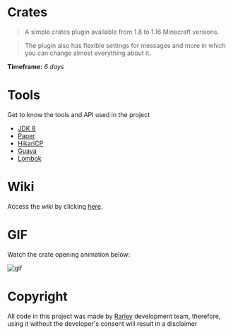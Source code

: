 # Crates
> A simple crates plugin available from 1.8 to 1.16 Minecraft versions.

> The plugin also has flexible settings for messages and more in which you can change almost everything about it.

**Timeframe:** *6 days*


# Tools
Get to know the tools and API used in the project

* [JDK 8](https://www.oracle.com/br/java/technologies/javase/javase-jdk8-downloads.html)
* [Paper](https://papermc.io)
* [HikariCP](https://github.com/brettwooldridge/HikariCP)
* [Guava](https://github.com/google/guava)
* [Lombok](https://projectlombok.org)

# Wiki

Access the *wiki* by clicking [here](https://github.com/RarleyInc/Crates/wiki/).

# GIF
Watch the crate opening animation below:

<p align="left">
    <img src=https://i.gyazo.com/fcb4061fcb1d7c178efd55f48a0c6ac6.gif alt="gif"/>
</p>


# Copyright

All code in this project was made by [Rarley](https://linktr.ee/rarley) development team, therefore, using it without the developer's consent will result in a disclaimer
